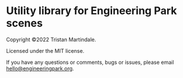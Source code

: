 # Utility library for Engineering Park scenes

Copyright ©2022 Tristan Martindale.

Licensed under the MIT license.

If you have any questions or comments, bugs or issues, please email
[hello@engineeringpark.org](mailto:hello@engineeringpark.org).
